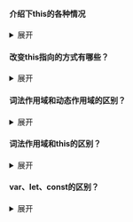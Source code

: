 #### 介绍下this的各种情况

<details>
    <summary>展开</summary>
    <ol>
        <li>对象的方法调用：this指向调用此方法的对象</li>
        <li>非严格模式下的普通函数调用：this指向全局对象</li>
        <li>严格模式下的普通函数调用：this是undefined</li>
        <li>构造函数调用：this指向构造函数新创建的对象</li>
        <li>箭头函数：this默认绑定外层的this的值，所以箭头函数中this的值和外层的this是一样的</li>
        <li>事件中的this：表示接收事件的元素</li>
    </ol>
</details>


#### 改变this指向的方式有哪些？

<details>
    <summary>展开</summary>
    <p>
        主要是call、apply、bind
        <ol>
            <li>call和apply改变this都是立即执行，不同的是call是一个参数一个参数地传，apply是传一个数组</li>
            <li>bind绑定this之后返回一个新的函数，并且也是一个参数一个参数地传</li>
    	</ol>
    </p>
</details>



#### 词法作用域和动态作用域的区别？

<details>
    <summary>展开</summary>
    <p>
        词法作用域（静态作用域）是在<b>书写代码或者说定义时</b>确定的，而动态作用域是在<b>运行时</b>确定的
    </p>
    <p>
        词法作用域关注函数<b>在何处声明</b>，而动态作用域关注函数<b>从何处调用</b>，其作用域链是基于<b>运行时的调用栈</b>的
    </p>
    <p>
        <b>JS使用的是词法作用域</b>
    </p>
    <p>
        下面举个例子：
    </p>
    <pre><code>var a = 2;
function foo() {
    console.log(a);
}
function bar() {
    var a = 3;
    foo();
}
bar();</code></pre>
    <p>
        如果是词法作用域，就输出2，如果是动态作用域，就输出3
    </p>
</details>



#### 词法作用域和this的区别？

<details>
    <summary>展开</summary>
    <ol>
        <li>封装<pre><code>var a = {
    name: 'a'
};
a.name = 1; //用户就可能随意修改属性，不能确保用户修改后的属性值是否合法
---不合法的分隔线---
var a = function () {
    var name = 'a';
    return {
        setName: function (newValue) {
            if (typeof newValue === 'string') {
                name = newValue;
            }
            else throw new Error('Invalid name');
        },
        getName: function () {
            return name;
        }
    }
}
var a1 = a();
console.log(a1.getName()); //a
a1.setName(1); //Invalid name
a1.setName('b');
console.log(a1.getName()); //b</code></pre></li>
        <li>从函数外部读到函数内部的变量<pre><code>//法一：利用return
function a1() {
    var name = 'a1';
    return name;
}
var name1 = a1();
console.log(name1);
//法二：利用闭包
function a2() {
    var name = 'a2';
    return function () {
        return name;
    };
}
var name2 = a2();
console.log(name2());</code></pre></li>
    </ol>
</details>




#### var、let、const的区别？

<details>
    <summary>展开</summary>
    <ol>
        <li>let和const是块级作用域，var是函数作用域</li>
        <li>var声明的全局变量会挂载到window（全局对象）上，而let和const的不会</li>
        <li>const声明的同时必须赋值，之后不能再修改，但如果是引用数据类型，其内部的值是可以改变的</li>
        <li>同一作用域下let和const不能声明同名变量，而var可以</li>
        <li>var、let、const声明变量都存在变量提升，但规定let和const不能在其声明之前使用</li>
    </ol>
</details>


